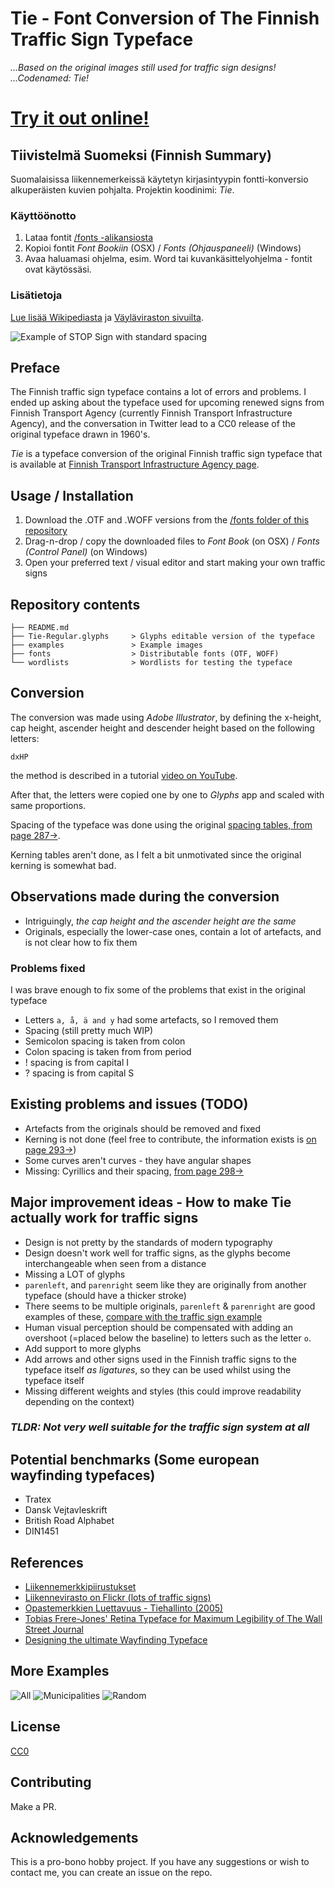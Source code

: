 # Tie - Font Conversion of The Finnish Traffic Sign Typeface

*...Based on the original images still used for traffic sign designs!*
*...Codenamed: Tie!*

# [Try it out online!](https://thevangelist.github.io/tie/)

## Tiivistelmä Suomeksi (Finnish Summary)

Suomalaisissa liikennemerkeissä käytetyn kirjasintyypin fontti-konversio alkuperäisten kuvien pohjalta. Projektin koodinimi: *Tie*.

### Käyttöönotto

1. Lataa fontit [/fonts -alikansiosta](./fonts)
2. Kopioi fontit *Font Bookiin* (OSX) / *Fonts (Ohjauspaneeli)* (Windows)
3. Avaa haluamasi ohjelma, esim. Word tai kuvankäsittelyohjelma - fontit ovat käytössäsi.

### Lisätietoja

[Lue lisää Wikipediasta](https://fi.wikipedia.org/wiki/Liikennemerkit_Suomessa) ja [Väyläviraston sivuilta](https://vayla.fi/avoindata/tieverkko/liikennemerkkien-kirjasintyyppi).

![Example of STOP Sign with standard spacing](./examples/stop.png "Example of STOP Sign with standard spacing")

## Preface

The Finnish traffic sign typeface contains a lot of errors and problems. I ended up asking about the typeface used for upcoming renewed signs from Finnish Transport Agency (currently Finnish Transport Infrastructure Agency), and the conversation in Twitter lead to a CC0 release of the original typeface drawn in 1960's.

*Tie*  is a typeface conversion of the original Finnish traffic sign typeface that is available at [Finnish Transport Infrastructure Agency page](https://vayla.fi/avoindata/tieverkko/liikennemerkkien-kirjasintyyppi).

## Usage / Installation

1. Download the .OTF and .WOFF versions from the [/fonts folder of this repository](./fonts)
2. Drag-n-drop / copy the downloaded files to *Font Book* (on OSX) / *Fonts (Control Panel)* (on Windows)
3. Open your preferred text / visual editor and start making your own traffic signs

## Repository contents

```
├── README.md
├── Tie-Regular.glyphs     > Glyphs editable version of the typeface
├── examples               > Example images
├── fonts                  > Distributable fonts (OTF, WOFF)
└── wordlists              > Wordlists for testing the typeface
```

## Conversion

The conversion was made using *Adobe Illustrator*, by defining the x-height, cap height, ascender height and descender height based on the following letters:

```
dxHP
```

the method is described in a tutorial [video on YouTube](https://www.youtube.com/watch?v=gC9g-1PttJ0).

After that, the letters were copied one by one to *Glyphs* app and scaled with same proportions.

Spacing of the typeface was done using the original [spacing tables, from page 287->](https://julkaisut.liikennevirasto.fi/thohje/pdf/liikennemerkkipiirustukset_osa2_19092013.pdf).

Kerning tables aren't done, as I felt a bit unmotivated since the original kerning is somewhat bad.

## Observations made during the conversion

* Intriguingly, *the cap height and the ascender height are the same*
* Originals, especially the lower-case ones, contain a lot of artefacts, and is not clear how to fix them

### Problems fixed

I was brave enough to fix some of the problems that exist in the original typeface

* Letters `a, å, ä and y` had some artefacts, so I removed them
* Spacing (still pretty much WIP)
* Semicolon spacing is taken from colon
* Colon spacing is taken from from period
* ! spacing is from capital I
* ? spacing is from capital S

## Existing problems and issues (TODO)

* Artefacts from the originals should be removed and fixed
* Kerning is not done (feel free to contribute, the information exists is [on page 293->](https://julkaisut.liikennevirasto.fi/thohje/pdf/liikennemerkkipiirustukset_osa2_19092013.pdf))
* Some curves aren't curves - they have angular shapes
* Missing: Cyrillics and their spacing, [from page 298->](https://julkaisut.liikennevirasto.fi/thohje/pdf/liikennemerkkipiirustukset_osa2_19092013.pdf)

## Major improvement ideas - How to make Tie actually work for traffic signs

* Design is not pretty by the standards of modern typography
* Design doesn't work well for traffic signs, as the glyphs become interchangeable when seen from a distance
* Missing a LOT of glyphs
* `parenleft`, and `parenright` seem like they are originally from another typeface (should have a thicker stroke)
* There seems to be multiple originals, `parenleft` & `parenright` are good examples of these, [compare with the traffic sign example](https://www.flickr.com/photos/liikennevirasto/22534979571/in/album-72157658087418073/)
* Human visual perception should be compensated with adding an overshoot (=placed below the baseline) to letters such as the letter `o`.
* Add support to more glyphs
* Add arrows and other signs used in the Finnish traffic signs to the typeface itself *as ligatures*, so they can be used whilst using the typeface itself
* Missing different weights and styles (this could improve readability depending on the context)

### _TLDR: *Not very well suitable for the traffic sign system at all*_

## Potential benchmarks (Some european wayfinding typefaces)

* Tratex
* Dansk Vejtavleskrift
* British Road Alphabet
* DIN1451

## References

* [Liikennemerkkipiirustukset](https://julkaisut.liikennevirasto.fi/thohje/pdf/liikennemerkkipiirustukset_osa2_19092013.pdf)
* [Liikennevirasto on Flickr (lots of traffic signs)](https://www.flickr.com/photos/liikennevirasto/albums/with/72157660385178002)
* [Opastemerkkien Luettavuus - Tiehallinto (2005)](https://julkaisut.liikennevirasto.fi/pdf/3200927-vopastusmerkkienluettavuu.pdf)
* [Tobias Frere-Jones' Retina Typeface for Maximum Legibility of The Wall Street Journal](http://www.howdesign.com/design-business/design-news/retina-typeface-frere-jones-type/)
* [Designing the ultimate Wayfinding Typeface](https://typography.guru/journal/designing-the-ultimate-wayfinding-typeface-r30/)

## More Examples

![All](./examples/all.png "All glyphs")
![Municipalities](./examples/municipalities.png "Municipalities")
![Random](./examples/random.png "Random")

## License

[CC0](LICENSE)

## Contributing

Make a PR.

## Acknowledgements

This is a pro-bono hobby project. If you have any suggestions or wish to contact me, you can create an issue on the repo.
